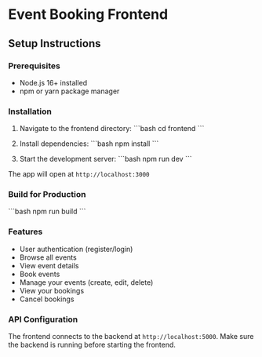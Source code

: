 # Event Booking Frontend

## Setup Instructions

### Prerequisites
- Node.js 16+ installed
- npm or yarn package manager

### Installation

1. Navigate to the frontend directory:
\`\`\`bash
cd frontend
\`\`\`

2. Install dependencies:
\`\`\`bash
npm install
\`\`\`

3. Start the development server:
\`\`\`bash
npm run dev
\`\`\`

The app will open at `http://localhost:3000`

### Build for Production

\`\`\`bash
npm run build
\`\`\`

### Features

- User authentication (register/login)
- Browse all events
- View event details
- Book events
- Manage your events (create, edit, delete)
- View your bookings
- Cancel bookings

### API Configuration

The frontend connects to the backend at `http://localhost:5000`. Make sure the backend is running before starting the frontend.
